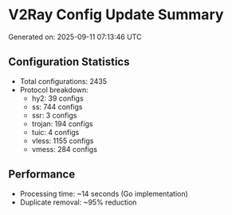 # V2Ray Config Update Summary
Generated on: 2025-09-11 07:13:46 UTC

## Configuration Statistics
- Total configurations: 2435
- Protocol breakdown:
  - hy2: 39 configs
  - ss: 744 configs
  - ssr: 3 configs
  - trojan: 194 configs
  - tuic: 4 configs
  - vless: 1155 configs
  - vmess: 284 configs

## Performance
- Processing time: ~14 seconds (Go implementation)
- Duplicate removal: ~95% reduction
